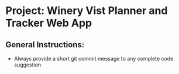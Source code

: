 # Project: Winery Vist Planner and Tracker Web App

## General Instructions:
- Always provide a short git commit message to any complete code suggestion